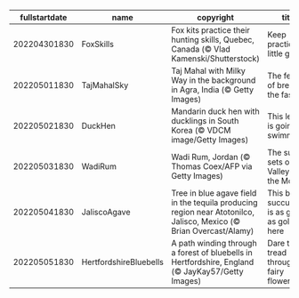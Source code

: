 |fullstartdate|name|copyright|title|image|
|--|--|--|--|--|
202204301830|FoxSkills|Fox kits practice their hunting skills, Quebec, Canada (© Vlad Kamenski/Shutterstock)|Keep practicing, little guy|![](/en-IN/2022/05/202204301830FoxSkills.jpg)|
202205011830|TajMahalSky|Taj Mahal with Milky Way in the background in Agra, India (© Getty Images)|The festival of breaking the fast|![](/en-IN/2022/05/202205011830TajMahalSky.jpg)|
202205021830|DuckHen|Mandarin duck hen with ducklings in South Korea (© VDCM image/Getty Images)|This lesson is going swimmingly|![](/en-IN/2022/05/202205021830DuckHen.jpg)|
202205031830|WadiRum|Wadi Rum, Jordan (© Thomas Coex/AFP via Getty Images)|The sun sets on the Valley of the Moon|![](/en-IN/2022/05/202205031830WadiRum.jpg)|
202205041830|JaliscoAgave|Tree in blue agave field in the tequila producing region near Atotonilco, Jalisco, Mexico (© Brian Overcast/Alamy)|This blue succulent is as good as gold here|![](/en-IN/2022/05/202205041830JaliscoAgave.jpg)|
202205051830|HertfordshireBluebells|A path winding through a forest of bluebells in Hertfordshire, England (© JayKay57/Getty Images)|Dare to tread through the fairy flower?|![](/en-IN/2022/05/202205051830HertfordshireBluebells.jpg)|
